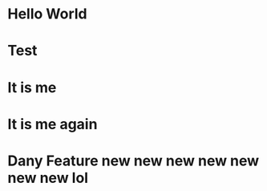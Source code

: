 
# Hello World
# Test




# It is me

# It is me again
# Dany Feature new new new new new new new lol